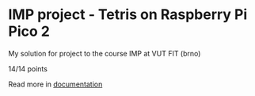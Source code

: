 # IMP project - Tetris on Raspberry Pi Pico 2
My solution for project to the course IMP at VUT FIT (brno)

14/14 points

Read more in [documentation](documentation.pdf)
